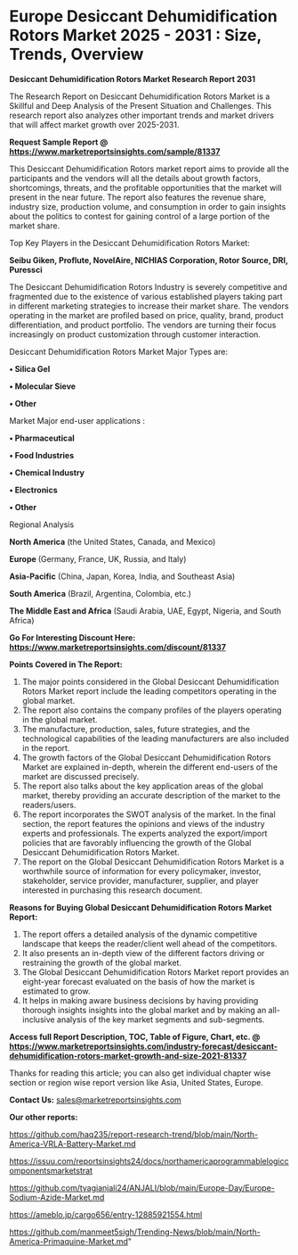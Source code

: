  # Europe Desiccant Dehumidification Rotors Market 2025 - 2031 : Size, Trends, Overview

<strong>Desiccant Dehumidification Rotors Market Research Report 2031</strong>

The Research Report on Desiccant Dehumidification Rotors Market is a Skillful and Deep Analysis of the Present Situation and Challenges. This research report also analyzes other important trends and market drivers that will affect market growth over 2025-2031.

<strong>Request Sample Report @ <a href=https://www.marketreportsinsights.com/sample/81337>https://www.marketreportsinsights.com/sample/81337</a></strong>

This Desiccant Dehumidification Rotors market report aims to provide all the participants and the vendors will all the details about growth factors, shortcomings, threats, and the profitable opportunities that the market will present in the near future. The report also features the revenue share, industry size, production volume, and consumption in order to gain insights about the politics to contest for gaining control of a large portion of the market share.

Top Key Players in the Desiccant Dehumidification Rotors Market:

<strong>Seibu Giken, Proflute, NovelAire, NICHIAS Corporation, Rotor Source, DRI, Puressci</strong>

The Desiccant Dehumidification Rotors Industry is severely competitive and fragmented due to the existence of various established players taking part in different marketing strategies to increase their market share. The vendors operating in the market are profiled based on price, quality, brand, product differentiation, and product portfolio. The vendors are turning their focus increasingly on product customization through customer interaction.

Desiccant Dehumidification Rotors Market Major Types are:

<strong>• Silica Gel

• Molecular Sieve

• Other</strong>

Market Major end-user applications :

<strong>• Pharmaceutical

• Food Industries

• Chemical Industry

• Electronics

• Other</strong>

Regional Analysis

</u><strong><b>North America</b></strong> (the United States, Canada, and Mexico)

<strong><b>Europe </b></strong>(Germany, France, UK, Russia, and Italy)

<strong><b>Asia-Pacific</b></strong> (China, Japan, Korea, India, and Southeast Asia)

<strong><b>South America</b></strong> (Brazil, Argentina, Colombia, etc.)

<strong><b>The Middle East and Africa</b></strong> (Saudi Arabia, UAE, Egypt, Nigeria, and South Africa)

<strong>Go For Interesting Discount Here: <a href=https://www.marketreportsinsights.com/discount/81337>https://www.marketreportsinsights.com/discount/81337</a></strong>

<strong>Points Covered in The Report:</strong>
<ol>
  <li>The major points considered in the Global Desiccant Dehumidification Rotors Market report include the leading competitors operating in the global market.</li>
  <li>The report also contains the company profiles of the players operating in the global market.</li>
  <li>The manufacture, production, sales, future strategies, and the technological capabilities of the leading manufacturers are also included in the report.</li>
  <li>The growth factors of the Global Desiccant Dehumidification Rotors Market are explained in-depth, wherein the different end-users of the market are discussed precisely.</li>
  <li>The report also talks about the key application areas of the global market, thereby providing an accurate description of the market to the readers/users.</li>
  <li>The report incorporates the SWOT analysis of the market. In the final section, the report features the opinions and views of the industry experts and professionals. The experts analyzed the export/import policies that are favorably influencing the growth of the Global Desiccant Dehumidification Rotors Market.</li>
  <li>The report on the Global Desiccant Dehumidification Rotors Market is a worthwhile source of information for every policymaker, investor, stakeholder, service provider, manufacturer, supplier, and player interested in purchasing this research document.</li>
</ol>
<strong>Reasons for Buying Global Desiccant Dehumidification Rotors Market Report:</strong>

<ol>
  <li>The report offers a detailed analysis of the dynamic competitive landscape that keeps the reader/client well ahead of the competitors.</li>
  <li>It also presents an in-depth view of the different factors driving or restraining the growth of the global market.</li>
  <li>The Global Desiccant Dehumidification Rotors Market report provides an eight-year forecast evaluated on the basis of how the market is estimated to grow.</li>
  <li>It helps in making aware business decisions by having providing thorough insights insights into the global market and by making an all-inclusive analysis of the key market segments and sub-segments.</li>
</ol>
<strong>Access full Report Description, TOC, Table of Figure, Chart, etc. @ <a href=https://www.marketreportsinsights.com/industry-forecast/desiccant-dehumidification-rotors-market-growth-and-size-2021-81337>https://www.marketreportsinsights.com/industry-forecast/desiccant-dehumidification-rotors-market-growth-and-size-2021-81337</a></strong>


Thanks for reading this article; you can also get individual chapter wise section or region wise report version like Asia, United States, Europe.

<strong>Contact Us:</strong>
sales@marketreportsinsights.com

<strong>Our other reports:</strong>

<a href=https://github.com/haq235/report-research-trend/blob/main/North-America-VRLA-Battery-Market.md>https://github.com/haq235/report-research-trend/blob/main/North-America-VRLA-Battery-Market.md</a>

<a href=https://issuu.com/reportsinsights24/docs/northamericaprogrammablelogiccomponentsmarketstrat>https://issuu.com/reportsinsights24/docs/northamericaprogrammablelogiccomponentsmarketstrat</a>

<a href=https://github.com/tyagianjali24/ANJALI/blob/main/Europe-Day/Europe-Sodium-Azide-Market.md>https://github.com/tyagianjali24/ANJALI/blob/main/Europe-Day/Europe-Sodium-Azide-Market.md</a>

<a href=https://ameblo.jp/cargo656/entry-12885921554.html>https://ameblo.jp/cargo656/entry-12885921554.html</a>

<a href=https://github.com/manmeet5sigh/Trending-News/blob/main/North-America-Primaquine-Market.md>https://github.com/manmeet5sigh/Trending-News/blob/main/North-America-Primaquine-Market.md</a>"
